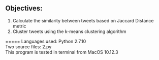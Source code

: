 ## Objectives:
1. Calculate the similarity between tweets based on Jaccard Distance metric  
2. Cluster tweets using the k-means clustering algorithm  

=====
Languages used: Python 2.7.10   
Two source files: 2.py   
This program is tested in terminal from MacOS 10.12.3     
 
